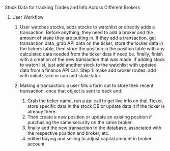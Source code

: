 Stock Data for tracking Trades and Info Across Different Brokers

1. User Workflow

   1. User watches stocks, adds stocks to watchlist or directly adds a transaction. Before anything, they need to add a broker and the amount of stake they are putting in. If they add a transaction, get transaction data, grab API data on the ticker, store the tocker data in the tickers table, then store the position in the position table with any calculated data needed from the ticker data if need be. finally, finish with a creation of the new transaction that was made. if adding stock to watch list, just add another stock to the watchlist with updated data from a finance API call.
      Step 1: make add broker routes. add with initial stake or can add stake later.

   2. Making a transaction: a user fills a form out to store their recent transaction. once that object is sent to back end:
      1. Grab the ticker name, run a api call to get live info on that Ticker, store specific data in the stock DB or update data it if the ticker is already there.
      2. Then create a new position or update an existing position if purchasing the same security on the same broker.
      3. finally add the new transaction to the database, associated with the respective position and broker, etc.
      4. edited buying and selling to adjust capital amount in broker account
